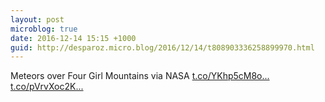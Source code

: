 ```yaml
---
layout: post
microblog: true
date: 2016-12-14 15:15 +1000
guid: http://desparoz.micro.blog/2016/12/14/t808903336258899970.html
---
```

Meteors over Four Girl Mountains via NASA [t.co/YKhp5cM8o...](https://t.co/YKhp5cM8o5) [t.co/pVrvXoc2K...](https://t.co/pVrvXoc2KM)
